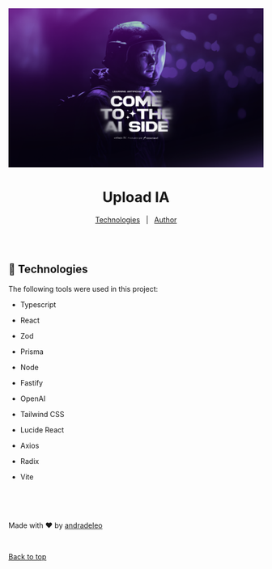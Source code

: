 <div align="center" id="top">
  <img src="./design/Capa.png"/>
</div>

<h1 align="center">Upload IA</h1>

<p align="center">
  <a href="#rocket-technologies">Technologies</a> &#xa0; | &#xa0;
<a href="https://www.linkedin.com/in/dev-andradeleo" target="_blank">Author</a>

</p>

<br>
<br>

## :rocket: Technologies

The following tools were used in this project:

- Typescript
- React
- Zod
- Prisma
- Node
- Fastify
- OpenAI
- Tailwind CSS
- Lucide React
- Axios
- Radix

- Vite

<br>
<br>

<br>

Made with :heart: by <a href="https://github.com/andradeleo" target="_blank">andradeleo</a>

&#xa0;

<a href="#top">Back to top</a>

